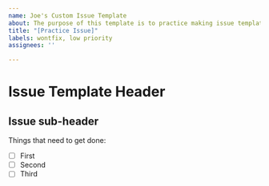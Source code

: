 ```yaml
---
name: Joe's Custom Issue Template
about: The purpose of this template is to practice making issue templates.
title: "[Practice Issue]"
labels: wontfix, low priority
assignees: ''

---
```


# Issue Template Header
## Issue sub-header

Things that need to get done:
- [ ] First
- [ ] Second
- [ ] Third